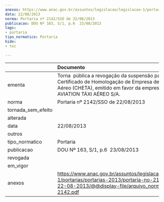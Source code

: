 ```yaml
---
anexos: https://www.anac.gov.br/assuntos/legislacao/legislacao-1/portarias/portarias-2013/portaria-no-2142-sso-de-22-08-2013/@@display-file/arquivo_norma/PA2013-2142.pdf
data: 22/08/2013
norma: Portaria nº 2142/SSO de 22/08/2013
publicacao: DOU Nº 163, S/1, p.6  23/08/2013
tags:
- portaria
tipo_normatico: Portaria
hide: 
- toc 
 
---
```


|                    | Documento                                                                                                                                                                        |
|:-------------------|:---------------------------------------------------------------------------------------------------------------------------------------------------------------------------------|
| ementa             | Torna  pública a revogação da suspensão parcial do Certificado de Homologação de Empresa de Transporte Aéreo (CHETA), emitido em favor da empresa ALGAR AVIATION TÁXI AÉREO S/A. |
| norma              | Portaria nº 2142/SSO de 22/08/2013                                                                                                                                               |
| tornada_sem_efeito |                                                                                                                                                                                  |
| alterada           |                                                                                                                                                                                  |
| data               | 22/08/2013                                                                                                                                                                       |
| outros             |                                                                                                                                                                                  |
| tipo_normatico     | Portaria                                                                                                                                                                         |
| publicacao         | DOU Nº 163, S/1, p.6  23/08/2013                                                                                                                                                 |
| revogada           |                                                                                                                                                                                  |
| em_vigor           |                                                                                                                                                                                  |
| anexos             | https://www.anac.gov.br/assuntos/legislacao/legislacao-1/portarias/portarias-2013/portaria-no-2142-sso-de-22-08-2013/@@display-file/arquivo_norma/PA2013-2142.pdf                |